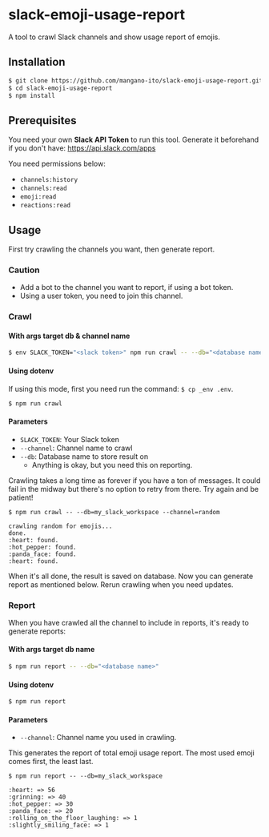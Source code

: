 # slack-emoji-usage-report

A tool to crawl Slack channels and show usage report of emojis.

## Installation

```sh
$ git clone https://github.com/mangano-ito/slack-emoji-usage-report.git
$ cd slack-emoji-usage-report
$ npm install
```

## Prerequisites

You need your own **Slack API Token** to run this tool. Generate it beforehand if you don't have: https://api.slack.com/apps

You need permissions below:
- `channels:history`
- `channels:read`
- `emoji:read`
- `reactions:read`

## Usage

First try crawling the channels you want, then generate report.

### Caution

- Add a bot to the channel you want to report, if using a bot token.
- Using a user token, you need to join this channel.

### Crawl

#### With args target db & channel name

```sh
$ env SLACK_TOKEN="<slack token>" npm run crawl -- --db="<database name>" --channel="<channel name>"
```

#### Using dotenv

If using this mode, first you need run the command: `$ cp _env .env`.

```sh
$ npm run crawl
```

#### Parameters

- `SLACK_TOKEN`: Your Slack token
- `--channel`: Channel name to crawl
- `--db`: Database name to store result on
  - Anything is okay, but you need this on reporting.

Crawling takes a long time as forever if you have a ton of messages. It could fail in the midway but there's no option to retry from there. Try again and be patient!

```
$ npm run crawl -- --db=my_slack_workspace --channel=random

crawling random for emojis...
done.
:heart: found.
:hot_pepper: found.
:panda_face: found.
:heart: found.
```

When it's all done, the result is saved on database. Now you can generate report as mentioned below. Rerun crawling when you need updates.

### Report

When you have crawled all the channel to include in reports, it's ready to generate reports:

#### With args target db name

```sh
$ npm run report -- --db="<database name>"
```

#### Using dotenv

```sh
$ npm run report
```

#### Parameters

- `--channel`: Channel name you used in crawling.

This generates the report of total emoji usage report. The most used emoji comes first, the least last.

```
$ npm run report -- --db=my_slack_workspace

:heart: => 56
:grinning: => 40
:hot_pepper: => 30
:panda_face: => 20
:rolling_on_the_floor_laughing: => 1
:slightly_smiling_face: => 1
```
